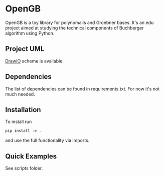 # OpenGB

OpenGB is a toy library for polynomails and Groebner bases. It's an edu project aimed at studying the technical components of Buchberger algorithm using Python.

## Project UML

[DrawIO](https://drive.google.com/file/d/1YlBsRUZNbfme26TLNOQw3wUGlWNLx5lu/view?usp=sharing) scheme is available.

## Dependencies

The list of dependencies can be found in requirements.txt. For now it's not much needed.

## Installation

To install run

```apache
pip install -e .
```
and use the full functionality via imports.

## Quick Examples

See scripts folder.